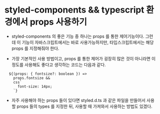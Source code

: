 # styled-components && typescript 환경에서 props 사용하기

- styled-components 의 좋은 기능 중 하나는 props 를 통한 제어기능이다.
  그런데 이 기능이 자바스크립트에서는 바로 사용가능하지만, 타입스크립트에서는 해당 props 를 지정해줘야 한다.

- 가장 기본적인 사용 방법이고, props 를 통한 제어가 굉장히 많은 것이 아니라면 이정도를 사용해도 좋다고 생각하는 코드는 다음과 같다.

```
  ${(props: { fontsize?: boolean }) =>
    props.fontsize &&
    css`
      font-size: 14px;
    `}
```

- 자주 사용해야 하는 props 들이 있다면 styled.d.ts 과 같은 파일을 만들어서 사용할 props 들의 types 를 지정한 뒤,
  사용할 때 가져와서 사용하는 방법도 있겠다.
